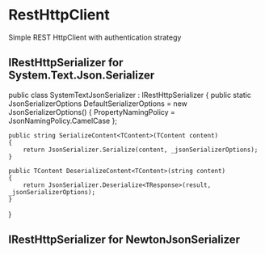 # RestHttpClient
Simple REST HttpClient with authentication strategy


## IRestHttpSerializer for System.Text.Json.Serializer


public class SystemTextJsonSerializer : IRestHttpSerializer
{
    public static JsonSerializerOptions DefaultSerializerOptions = new JsonSerializerOptions()
    {
        PropertyNamingPolicy = JsonNamingPolicy.CamelCase
    };

    public string SerializeContent<TContent>(TContent content)
    {
        return JsonSerializer.Serialize(content, _jsonSerializerOptions);
    }

    public TContent DeserializeContent<TContent>(string content)
    {
        return JsonSerializer.Deserialize<TResponse>(result, _jsonSerializerOptions);
    }
}

## IRestHttpSerializer for NewtonJsonSerializer
